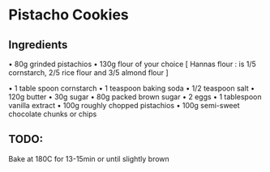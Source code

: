 # Pistacho Cookies

## Ingredients
• 80g grinded pistachios
• 130g flour of your choice
[ Hannas flour : is 1/5 cornstarch, 2/5 rice flour and 3/5 almond flour ]
  
• 1 table spoon cornstarch
• 1 teaspoon baking soda
• 1/2 teaspoon salt
• 120g butter
• 30g sugar
• 80g packed brown sugar 
• 2 eggs
• 1 tablespoon vanilla extract
• 100g roughly chopped pistachios
• 100g semi-sweet chocolate chunks or chips 

## TODO:
Bake at 180C for 13-15min or until slightly brown
